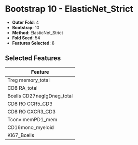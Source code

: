 # Bootstrap 10 - ElasticNet_Strict

- **Outer Fold**: 4
- **Bootstrap**: 10
- **Method**: ElasticNet_Strict
- **Fold Seed**: 54
- **Features Selected**: 8

## Selected Features

| Feature |
|---------|
| Treg memory_total |
| CD8 RA_total |
| Bcells CD27negIgDneg_total |
| CD8 RO CCR5_CD3 |
| CD8 RO CXCR3_CD3 |
| Tconv memPD1_mem |
| CD16mono_myeloid |
| Ki67_Bcells |
